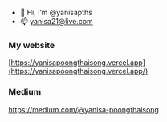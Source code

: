 - 👋 Hi, I’m @yanisapths
- 📫 yanisa21@live.com
### My website
[https://yanisapoongthaisong.vercel.app](https://yanisapoongthaisong.vercel.app/)
### Medium
https://medium.com/@yanisa-poongthaisong
